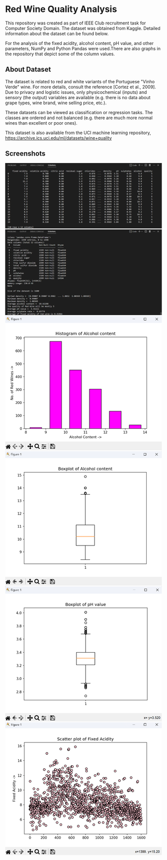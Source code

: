 
# Red Wine Quality Analysis

This repository was created as part of IEEE Club recruitment task for Computer Society Domain.
The dataset was obtained from Kaggle. Detailed information about the dataset can be found below.

For the analysis of the fixed acidity, alcohol content, pH value, and other parameters, NumPy and Python Pandas were used.There are also graphs in the repository that depict some of the column values.
## About Dataset
The dataset is related to red and white variants of the Portuguese "Vinho Verde" wine. For more details, consult the reference [Cortez et al., 2009]. Due to privacy and logistic issues, only physicochemical (inputs) and sensory (the output) variables are available (e.g. there is no data about grape types, wine brand, wine selling price, etc.).

These datasets can be viewed as classification or regression tasks. The classes are ordered and not balanced (e.g. there are much more normal wines than excellent or poor ones).

This dataset is also available from the UCI machine learning repository, https://archive.ics.uci.edu/ml/datasets/wine+quality
## Screenshots

![Output](https://github.com/aswinsujithvarghese365/IEEE-COMSOC-Task/blob/main/Screenshots/Screenshot1.png)
![Output](https://github.com/aswinsujithvarghese365/IEEE-COMSOC-Task/blob/main/Screenshots/Screenshot2.png)
![Graph1](https://github.com/aswinsujithvarghese365/IEEE-COMSOC-Task/blob/main/Screenshots/Screenshot3.png)
![Graph2](https://github.com/aswinsujithvarghese365/IEEE-COMSOC-Task/blob/main/Screenshots/Screenshot4.png)
![Graph3](https://github.com/aswinsujithvarghese365/IEEE-COMSOC-Task/blob/main/Screenshots/Screenshot5.png)
![Graph4](https://github.com/aswinsujithvarghese365/IEEE-COMSOC-Task/blob/main/Screenshots/Screenshot6.png)

